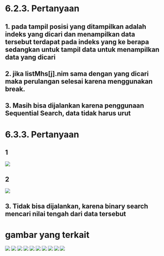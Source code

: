 # 6.2.3. Pertanyaan
## 1.	pada tampil posisi yang ditampilkan adalah indeks yang dicari dan menampilkan data tersebut terdapat pada indeks yang ke berapa  sedangkan untuk tampil data untuk menampilkan data yang dicari
## 2.	jika listMhs[j].nim sama dengan yang dicari maka perulangan selesai karena menggunakan break.
## 3.	Masih bisa dijalankan karena penggunaan Sequential Search, data tidak harus urut
# 6.3.3. Pertanyaan
## 1
<img src = "devide.png">

## 2
<img src = "conquer.png">

## 3.	Tidak bisa dijalankan, karena binary search mencari nilai tengah dari data tersebut

# gambar yang terkait
<img src = "mahasiswa.png">
<img src = "pencarian Mhs1.png">
<img src = "pencarian Mhs2.png">
<img src = "mahasiswaMain1.png">
<img src = "mahasiswaMain2.png">
<img src = "output Mhs.png">
<img src = "margesorting1.png">
<img src = "margesorting2.png">
<img src = "sortMain.png">
<img src = "output sorting.png">